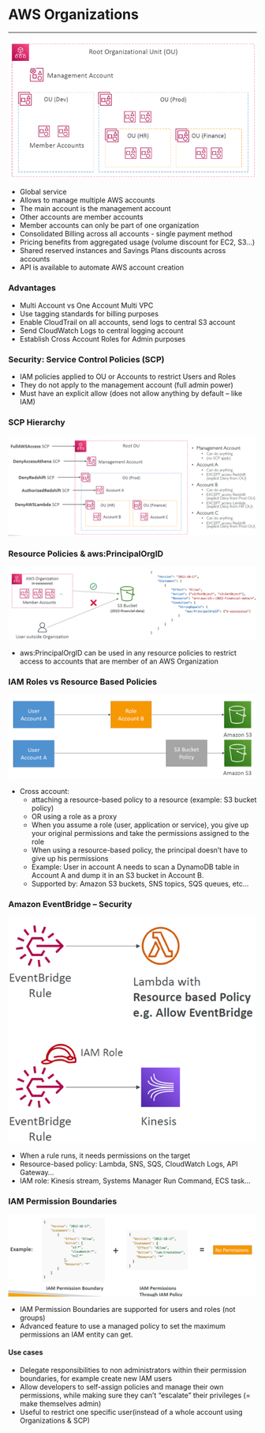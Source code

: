 # AWS Organizations

---
![AWS Organizations](../Image/AWS_Organization.png)
* Global service
* Allows to manage multiple AWS accounts
* The main account is the management account
* Other accounts are member accounts
* Member accounts can only be part of one organization
* Consolidated Billing across all accounts - single payment method
* Pricing benefits from aggregated usage (volume discount for EC2, S3…)
* Shared reserved instances and Savings Plans discounts across accounts
* API is available to automate AWS account creation
### Advantages
* Multi Account vs One Account Multi VPC
* Use tagging standards for billing purposes
* Enable CloudTrail on all accounts, send logs to central S3 account
* Send CloudWatch Logs to central logging account
* Establish Cross Account Roles for Admin purposes
### Security: Service Control Policies (SCP)
* IAM policies applied to OU or Accounts to restrict Users and Roles
* They do not apply to the management account (full admin power)
* Must have an explicit allow (does not allow anything by default – like IAM)
### SCP Hierarchy
![SCP Hierarchy](../Image/SCP_Hierarchy.png)
### Resource Policies & aws:PrincipalOrgID
![Organization Policies](../Image/Organization_policies.png)
* aws:PrincipalOrgID can be used in any resource policies to restrict access to accounts that are member of an AWS Organization
### IAM Roles vs Resource Based Policies
![Organization Roles](../Image/Organization_Roles.png)
* Cross account:
  * attaching a resource-based policy to a resource (example: S3 bucket policy)
  * OR using a role as a proxy
  * When you assume a role (user, application or service), you give up your
    original permissions and take the permissions assigned to the role
  * When using a resource-based policy, the principal doesn’t have to give up his
  permissions
  * Example: User in account A needs to scan a DynamoDB table in Account A
  and dump it in an S3 bucket in Account B.
  * Supported by: Amazon S3 buckets, SNS topics, SQS queues, etc…
### Amazon EventBridge – Security
![EventBridge](../Image/EventBridge.png)
* When a rule runs, it needs permissions on the target
* Resource-based policy: Lambda, SNS, SQS, CloudWatch Logs, API Gateway…
* IAM role: Kinesis stream, Systems Manager Run Command, ECS task…
### IAM Permission Boundaries
![IAM Boundaries](../Image/Organization_Boundaries.png)
* IAM Permission Boundaries are supported for users and roles (not groups)
* Advanced feature to use a managed policy to set the maximum permissions an IAM entity can get.
#### Use cases
* Delegate responsibilities to non administrators within their permission boundaries, for example create new IAM users
* Allow developers to self-assign policies and manage their own permissions, while making sure they can’t “escalate” their privileges (= make themselves admin)
* Useful to restrict one specific user(instead of a whole account using Organizations & SCP)